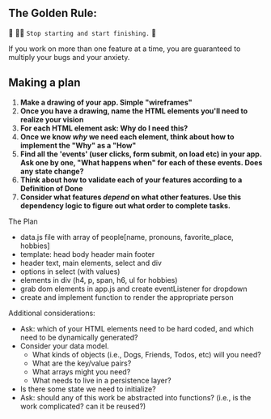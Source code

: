 ## The Golden Rule:

🦸 🦸‍♂️ `Stop starting and start finishing.` 🏁

If you work on more than one feature at a time, you are guaranteed to multiply your bugs and your anxiety.

## Making a plan

1. **Make a drawing of your app. Simple "wireframes"**
1. **Once you have a drawing, name the HTML elements you'll need to realize your vision**
1. **For each HTML element ask: Why do I need this?**
1. **Once we know _why_ we need each element, think about how to implement the "Why" as a "How"**
1. **Find all the 'events' (user clicks, form submit, on load etc) in your app. Ask one by one, "What happens when" for each of these events. Does any state change?**
1. **Think about how to validate each of your features according to a Definition of Done**
1. **Consider what features _depend_ on what other features. Use this dependency logic to figure out what order to complete tasks.**

The Plan
- data.js file with array of people[name, pronouns, favorite_place, hobbies]
- template: head body header main footer
- header text, main elements, select and div 
- options in select (with values)
- elements in div (h4, p, span, h6, ul for hobbies)
- grab dom elements in app.js and create eventListener for dropdown
- create and implement function to render the appropriate person

Additional considerations:

-   Ask: which of your HTML elements need to be hard coded, and which need to be dynamically generated?
-   Consider your data model.
    -   What kinds of objects (i.e., Dogs, Friends, Todos, etc) will you need?
    -   What are the key/value pairs?
    -   What arrays might you need?
    -   What needs to live in a persistence layer?
-   Is there some state we need to initialize?
-   Ask: should any of this work be abstracted into functions? (i.e., is the work complicated? can it be reused?)

